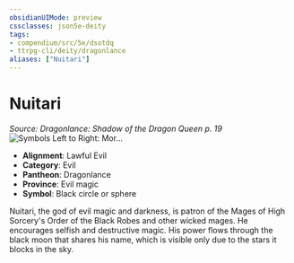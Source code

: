 ```yaml
---
obsidianUIMode: preview
cssclasses: json5e-deity
tags:
- compendium/src/5e/dsotdq
- ttrpg-cli/deity/dragonlance
aliases: ["Nuitari"]
---
```

# Nuitari
*Source: Dragonlance: Shadow of the Dragon Queen p. 19* 
![Symbols Left to Right: Mor...](/3-Mechanics/CLI/deities/img/dsotdq-017-00-040-o-evil-trio.webp#symbol "Symbols Left to Right: Morgion, Nuitari, and Sargonnas")

- **Alignment**: Lawful Evil
- **Category**: Evil
- **Pantheon**: Dragonlance
- **Province**: Evil magic
- **Symbol**: Black circle or sphere

Nuitari, the god of evil magic and darkness, is patron of the Mages of High Sorcery's Order of the Black Robes and other wicked mages. He encourages selfish and destructive magic. His power flows through the black moon that shares his name, which is visible only due to the stars it blocks in the sky.